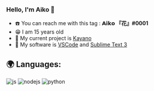### Hello, I'm Aiko 👋

- ☎️ You can reach me with this tag : **𝗔𝗶𝗸𝗼 『花』#0001**
- 😁 I am 15 years old
- 🏮 My current project is [Kayano](https://discord.gg/KthHn6PQRv)
- 💾 My software is [VSCode](https://code.visualstudio.com/) and [Sublime Text 3](https://www.sublimetext.com/)

## 🌍 Languages:
  <p>
    <img alt="js" src="https://img.shields.io/badge/-Javascript-FFEE00?style=flat-square&logo=javascript&logoColor=black" />
    <img alt="nodejs" src="https://img.shields.io/badge/-NodeJS-43853D?style=flat-square&logo=Node.js&logoColor=white" />
    <img alt="python" src="https://img.shields.io/badge/Python-175DFF?style=flat-square&logo=Python&logoColor=white" />
  </p>
